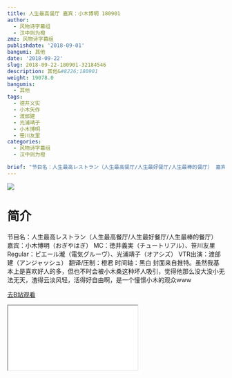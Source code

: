```yaml
---
title: 人生最高餐厅 嘉宾：小木博明 180901
author:
  - 风物诗字幕组
  - 汉中则为橙
zmz: 风物诗字幕组
publishdate: '2018-09-01'
bangumi: 其他
date: '2018-09-22'
slug: 2018-09-22-180901-32184546
description: 其他&#8226;180901
weight: 19078.0
bangumis:
  - 其他
tags:
  - 德井义实
  - 小木矢作
  - 渡部建
  - 光浦靖子
  - 小木博明
  - 笹川友里
categories:
  - 风物诗字幕组
  - 汉中则为橙

brief: "节目名：人生最高レストラン（人生最高餐厅/人生最好餐厅/人生最棒的餐厅） 嘉宾：小木博明（おぎやはぎ） MC：徳井義実（チュートリアル）、笹川友里 Regular：ピエール瀧（電気グルーヴ）、光浦靖子（オアシズ） VTR出演：渡部建（アンジャッシュ） 翻译/压制：橙君 时间轴：黑白 封面来自推特。虽然我基本上是喜欢好人的多，但也不时会被小木桑这种坏人吸引，觉得他那么没大没小无法无天，渣得云淡风轻，活得好自由啊，是一个憧憬小木的观众www"
---
```

![](https://i.imgur.com/xgHsg5h.jpg)
# 简介  
节目名：人生最高レストラン（人生最高餐厅/人生最好餐厅/人生最棒的餐厅）
嘉宾：小木博明（おぎやはぎ）
MC：徳井義実（チュートリアル）、笹川友里
Regular：ピエール瀧（電気グルーヴ）、光浦靖子（オアシズ）
VTR出演：渡部建（アンジャッシュ）
翻译/压制：橙君 时间轴：黑白
封面来自推特。虽然我基本上是喜欢好人的多，但也不时会被小木桑这种坏人吸引，觉得他那么没大没小无法无天，渣得云淡风轻，活得好自由啊，是一个憧憬小木的观众www  

[去B站观看](https://www.bilibili.com/video/av32184546/)
<div class ="resp-container"><iframe class="testiframe" src="//player.bilibili.com/player.html?aid=32184546"", scrolling="no", allowfullscreen="true" > </iframe></div> 
